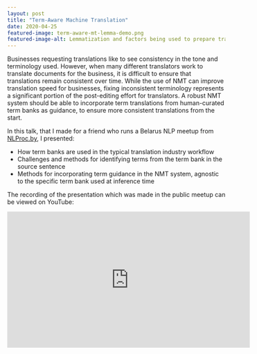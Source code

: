 ```yaml
---
layout: post
title: "Term-Aware Machine Translation"
date: 2020-04-25
featured-image: term-aware-mt-lemma-demo.png 
featured-image-alt: Lemmatization and factors being used to prepare training data for a term-aware MT model.
---
```


Businesses requesting translations like to see consistency in the tone and terminology used. However, when many different translators work to translate documents for the business, it is difficult to ensure that translations remain consistent over time. While the use of NMT can improve translation speed for businesses, fixing inconsistent terminology represents a significant portion of the post-editing effort for translators. A robust NMT system should be able to incorporate term translations from human-curated term banks as guidance, to ensure more consistent translations from the start.

In this talk, that I made for a friend who runs a Belarus NLP meetup from [NLProc.by](https://nlproc.by/), I presented:
- How term banks are used in the typical translation industry workflow
- Challenges and methods for identifying terms from the term bank in the source sentence
- Methods for incorporating term guidance in the NMT system, agnostic to the specific term bank used at inference time


The recording of the presentation which was made in the public meetup can be viewed on YouTube:

<p align="center">
<iframe width="560" height="315" src="https://www.youtube-nocookie.com/embed/c3-Ma8TAXRw" frameborder="0" allow="accelerometer; autoplay; encrypted-media; gyroscope; picture-in-picture" allowfullscreen></iframe>
</p>

